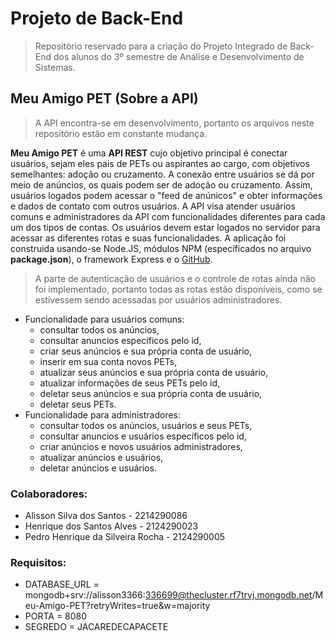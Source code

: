 # Projeto de Back-End

> Repositório reservado para a criação do Projeto Integrado de Back-End dos alunos do 3º semestre de Análise e Desenvolvimento de Sistemas.

## Meu Amigo PET (Sobre a API)

> A API encontra-se em desenvolvimento, portanto os arquivos neste repositório estão em constante mudança.

**Meu Amigo PET** é uma **API REST** cujo objetivo principal é conectar usuários, sejam eles pais de PETs ou aspirantes ao cargo, com objetivos semelhantes: adoção ou cruzamento.
A conexão entre usuários se dá por meio de anúncios, os quais podem ser de adoção ou cruzamento. Assim, usuários logados podem acessar o "feed de anúnicos" e obter informações e dados de contato com outros usuários.
A API visa atender usuários comuns e administradores da API com funcionalidades diferentes para cada um dos tipos de contas.
Os usuários devem estar logados no servidor para acessar as diferentes rotas e suas funcionalidades.
A aplicação foi construida usando-se Node.JS, módulos NPM (específicados no arquivo **package.json**), o framework Express e o [GitHub](https://github.com/Alisson3366/projeto-de-back-end).

> A parte de autenticação de usuários e o controle de rotas ainda não foi implementado, portanto todas as rotas estão disponíveis, como se estivessem sendo acessadas por usuários administradores.

-   Funcionalidade para usuários comuns:
    -   consultar todos os anúncios,
    -   consultar anuncios específicos pelo id,
    -   criar seus anúncios e sua própria conta de usuário,
    -   inserir em sua conta novos PETs,
    -   atualizar seus anúncios e sua própria conta de usuário,
    -   atualizar informações de seus PETs pelo id,
    -   deletar seus anúncios e sua própria conta de usuário,
    -   deletar seus PETs.
-   Funcionalidade para administradores:
    -   consultar todos os anúncios, usuários e seus PETs,
    -   consultar anuncios e usuários específicos pelo id,
    -   criar anúncios e novos usuários administradores,
    -   atualizar anúncios e usuários,
    -   deletar anúncios e usuários.

### Colaboradores:

-   Alisson Silva dos Santos - 2214290086
-   Henrique dos Santos Alves - 2124290023
-   Pedro Henrique da Silveira Rocha - 2124290005

### Requisitos:

-   DATABASE_URL = mongodb+srv://alisson3366:336699@thecluster.rf7trvj.mongodb.net/Meu-Amigo-PET?retryWrites=true&w=majority
-   PORTA = 8080
-   SEGREDO = JACAREDECAPACETE
